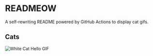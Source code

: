 # READMEOW

A self-rewriting README powered by GitHub Actions to display cat gifs.

## Cats

![White Cat Hello GIF](https://media1.giphy.com/media/v1.Y2lkPTlhY2QwMmRhbjJ1cHBzYzl6dndoN3JpMHd2djgzYWhtZGpna3Zpa2hvb3FudWRsbyZlcD12MV9naWZzX3NlYXJjaCZjdD1n/vFKqnCdLPNOKc/200.gif)
